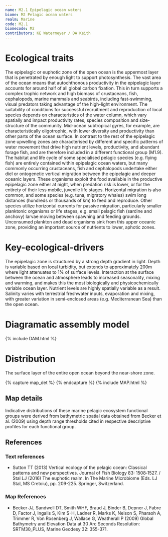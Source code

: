 ```yaml
---
name: M2.1 Epipelagic ocean waters
biome: M2 Pelagic ocean waters
realm: Marine
code: M2.1
biomecode: M2
contributors: KE Watermeyer / DA Keith
---
```


# Ecological traits

The epipelagic or euphotic zone of the open ocean is the uppermost layer that is penetrated by enough light to support photosynthesis. The vast area of the ocean means that autochthonous productivity in the epipelagic layer accounts for around half of all global carbon fixation. This in turn supports a complex trophic network and high biomass of crustaceans, fish, cephalopods, marine mammals and seabirds, including fast-swimming, visual predators taking advantage of the high-light environment. The suitability of conditions for successful recruitment and reproduction of local species depends on characteristics of the water column, which vary spatially and impact productivity rates, species composition and size-structure of the community. Mid-ocean subtropical gyres, for example, are characteristically oligotrophic, with lower diversity and productivity than other parts of the ocean surface. In contrast to the rest of the epipelagic zone upwelling zones are characterised by different and specific patterns of water movement that drive high nutrient levels, productivity, and abundant forage fish, and are therefore included in a different functional group (M1.9). The habitat and life cycle of some specialised pelagic species (e.g. flying fish) are entirely contained within epipelagic ocean waters, but many commonly occurring crustaceans, fish and cephalopods undertake either diel or ontogenetic vertical migration between the epipelagic and deeper oceanic layers. These organisms exploit the food available in the productive epipelagic zone either at night, when predation risk is lower, or for the entirety of their less mobile, juvenile life stages. Horizontal migration is also common, and some species (e.g. tuna, migratory whales) swim long distances (hundreds or thousands of km) to feed and reproduce. Other species utilize horizontal currents for passive migration, particularly smaller planktonic organisms or life stages, e.g. small pelagic fish (sardine and anchovy) larvae moving between spawning and feeding grounds. Unconsumed plankton and dead organisms sink from this upper oceanic zone, providing an important source of nutrients to lower, aphotic zones.

# Key-ecological-drivers

The epipelagic zone is structured by a strong depth gradient in light. Depth is variable based on local turbidity, but extends to approximately 200m where light attenuates to 1% of surface levels. Interaction at the surface between the ocean and atmosphere leads to increased seasonality, mixing and warming, and makes this the most biologically and physicochemically variable ocean layer. Nutrient levels are highly spatially variable as a result. Salinity varies with terrestrial freshwater inputs, evaporation and mixing, with greater variation in semi-enclosed areas (e.g. Mediterranean Sea) than the open ocean.

# Diagramatic assembly model

{% include DAM.html %}

# Distribution

The surface layer of the entire open ocean beyond the near-shore zone.

{% capture map_det %}  {% endcapture %}
{% include MAP.html %}

## Map details

Indicative distributions of these marine pelagic ecosystem functional groups were derived from bathymetric spatial data obtained from Becker et al. (2009) using depth range thresholds cited in respective descriptive profiles for each functional group.

## References
### Text references
* Sutton TT (2013) Vertical ecology of the pelagic ocean: Classical patterns and new perspectives. Journal of Fish Biology 83: 1508‐1527. / Stal LJ (2016) The euphotic realm. In The Marine Microbiome (Eds. LJ Stal, MS Cretoiu), pp. 209-225. Springer, Switzerland.
### Map References
* Becker JJ, Sandwell DT, Smith WHF, Braud J, Binder B, Depner J, Fabre D, Factor J, Ingalls S, Kim S-H, Ladner R, Marks K, Nelson S, Pharaoh A, Trimmer R, Von Rosenberg J, Wallace G, Weatherall P (2009) Global Bathymetry and Elevation Data at 30 Arc Seconds Resolution: SRTM30_PLUS, Marine Geodesy 32: 355-371.

